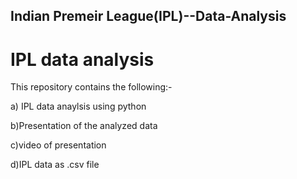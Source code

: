 ## Indian Premeir League(IPL)--Data-Analysis

# IPL data analysis

This repository contains the following:-

a) IPL data anaylsis using python

b)Presentation of the analyzed data

c)video of presentation

d)IPL data as .csv file



